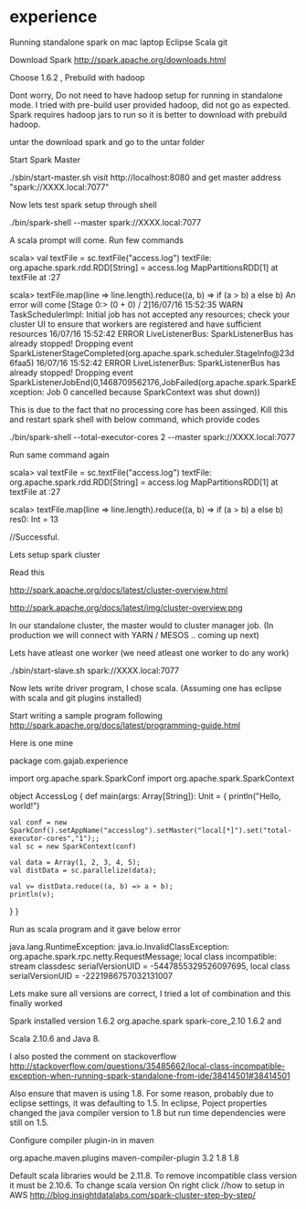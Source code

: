 # experience

Running standalone spark on mac laptop
Eclipse
Scala
git

Download Spark
http://spark.apache.org/downloads.html

Choose 1.6.2 , Prebuild with hadoop

Dont worry, Do not need to have hadoop setup for running in standalone mode. I tried with pre-build user provided hadoop, did not go as 
expected. Spark requires hadoop jars to run so it is better to download with prebuild hadoop.


untar the download spark and go to the untar folder

Start Spark Master

./sbin/start-master.sh
visit http://localhost:8080 and get master address "spark://XXXX.local:7077"

Now lets test spark setup through shell

./bin/spark-shell --master spark://XXXX.local:7077

A scala prompt will come. Run few commands

scala>  val textFile = sc.textFile("access.log")
textFile: org.apache.spark.rdd.RDD[String] = access.log MapPartitionsRDD[1] at textFile at <console>:27

scala> textFile.map(line => line.length).reduce((a, b) => if (a > b) a else b)
An error will come
[Stage 0:>                                                          (0 + 0) / 2]16/07/16 15:52:35 WARN TaskSchedulerImpl: Initial job has not accepted any resources; check your cluster UI to ensure that workers are registered and have sufficient resources
16/07/16 15:52:42 ERROR LiveListenerBus: SparkListenerBus has already stopped! Dropping event SparkListenerStageCompleted(org.apache.spark.scheduler.StageInfo@23d6faa5)
16/07/16 15:52:42 ERROR LiveListenerBus: SparkListenerBus has already stopped! Dropping event SparkListenerJobEnd(0,1468709562176,JobFailed(org.apache.spark.SparkException: Job 0 cancelled because SparkContext was shut down))

This is due to the fact that no processing core has been assinged. Kill this and restart spark shell with below command, which provide codes

./bin/spark-shell --total-executor-cores 2 --master spark://XXXX.local:7077 

Run same command again

scala>  val textFile = sc.textFile("access.log")
textFile: org.apache.spark.rdd.RDD[String] = access.log MapPartitionsRDD[1] at textFile at <console>:27

scala> textFile.map(line => line.length).reduce((a, b) => if (a > b) a else b)
res0: Int = 13

//Successful.


Lets setup spark cluster

Read this

http://spark.apache.org/docs/latest/cluster-overview.html

http://spark.apache.org/docs/latest/img/cluster-overview.png

In our standalone cluster, the master would to cluster manager job. (In production we will connect with YARN / MESOS .. coming up next)

Lets have atleast one worker (we need atleast one worker to do any work)

./sbin/start-slave.sh spark://XXXX.local:7077

Now lets write driver program, I chose scala. (Assuming one has eclipse with scala and git plugins installed)

Start writing a sample program following http://spark.apache.org/docs/latest/programming-guide.html

Here is one mine

package com.gajab.experience

import org.apache.spark.SparkConf
import org.apache.spark.SparkContext

object AccessLog {
  def main(args: Array[String]): Unit = {
    println("Hello, world!")
    
    val conf = new SparkConf().setAppName("accesslog").setMaster("local[*]").set("total-executor-cores","1");;
    val sc = new SparkContext(conf)
    
    val data = Array(1, 2, 3, 4, 5);
    val distData = sc.parallelize(data);
    
    val v= distData.reduce((a, b) => a + b);
    println(v);

  }
}

Run as scala program and it gave below error

java.lang.RuntimeException: java.io.InvalidClassException: org.apache.spark.rpc.netty.RequestMessage; local class incompatible: stream classdesc serialVersionUID = -5447855329526097695, local class serialVersionUID = -2221986757032131007


Lets make sure all versions are correct, I tried a lot of combination and this finally worked

Spark installed version 1.6.2
<dependency>
            <groupId>org.apache.spark</groupId>
            <artifactId>spark-core_2.10</artifactId>
            <version>1.6.2</version>
</dependency>
and

Scala 2.10.6 and Java 8.

I also posted the comment on stackoverflow
http://stackoverflow.com/questions/35485662/local-class-incompatible-exception-when-running-spark-standalone-from-ide/38414501#38414501


Also ensure that maven is using 1.8. For some reason, probably due to eclipse settings, it was defaulting to 1.5.
In eclipse, Poject properties changed the java compiler version to 1.8 but run time dependencies were still on 1.5.

Configure compiler plugin-in in maven

<build>
		<plugins>
			<plugin>
				<groupId>org.apache.maven.plugins</groupId>
				<artifactId>maven-compiler-plugin</artifactId>
				<version>3.2</version>
				<configuration>
					<source>1.8</source>
					<target>1.8</target>
				</configuration>
			</plugin>
		</plugins>
	</build>


Default scala libraries would be 2.11.8. To remove incompatible class version it must be 2.10.6. 
To change scala version 
On right click 
//how to setup in AWS http://blog.insightdatalabs.com/spark-cluster-step-by-step/


